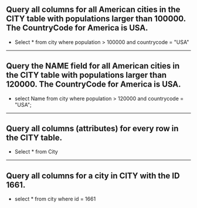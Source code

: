 ## Query all columns for all American cities in the CITY table with populations larger than 100000. The CountryCode for America is USA.
- Select * from city 
  where population > 100000 and countrycode = "USA"

--------------------------------------------------------------------------------------------------------------------------------------------------------------------

## Query the NAME field for all American cities in the CITY table with populations larger than 120000. The CountryCode for America is USA.
- select Name from city
  where population > 120000 and countrycode = "USA";
--------------------------------------------------------------------------------------------------------------------------------------------------------------------

## Query all columns (attributes) for every row in the CITY table.
- Select * from City
--------------------------------------------------------------------------------------------------------------------------------------------------------------------

## Query all columns for a city in CITY with the ID 1661.
- select * from city 
  where id = 1661
